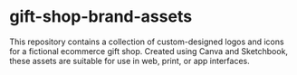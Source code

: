 # gift-shop-brand-assets
This repository contains a collection of custom-designed logos and icons for a fictional ecommerce gift shop. Created using Canva and Sketchbook, these assets are suitable for use in web, print, or app interfaces.
